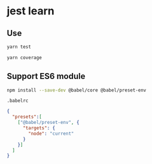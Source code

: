 # jest learn

## Use

```bash
yarn test
```

```bash
yarn coverage
```

## Support ES6 module

```bash
npm install --save-dev @babel/core @babel/preset-env
```

`.babelrc`
```json
{
  "presets":[
    ["@babel/preset-env", {
      "targets": {
        "node": "current"
      }
    }]
  ]
}
```